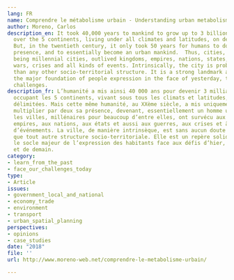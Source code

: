 ```yaml
---
lang: FR
name: Comprendre le métabolisme urbain - Understanding urban metabolism
author: Moreno, Carlos
description_en: It took 40,000 years to mankind to grow up to 3 billion people settled
  over the 5 continents, living under all climates and latitudes, on defined areas.
  But, in the twentieth century, it only took 50 years for humans to double their
  presence, and to essentially become an urban mankind.  Thus, cities, many of them
  being millennial cities, outlived kingdoms, empires, nations, states, as well as
  wars, crises and all kinds of events. Intrinsically, the city is probably more durable
  than any other socio-territorial structure. It is a strong landmark and it represents
  the major foundation of people expression in the face of yesterday, today and tomorrow
  challenges.
description_fr: L’humanité a mis ainsi 40 000 ans pour devenir 3 milliards d’individus
  occupant les 5 continents, vivant sous tous les climats et latitudes, sur des surfaces
  délimitées. Mais cette même humanité, au XXème siècle, a mis uniquement 50 ans pour
  multiplier par deux sa présence, devenant, essentiellement un homme urbain. Ainsi,
  les villes, millénaires pour beaucoup d’entre elles, ont survécu aux royaumes, aux
  empires, aux nations, aux états et aussi aux guerres, aux crises et à toute sorte
  d’événements. La ville, de manière intrinsèque, est sans aucun doute plus durable
  que tout autre structure socio-territoriale. Elle est un repère solide et constitue
  le socle majeur de l’expression des habitants face aux défis d’hier, d’aujourd’hui
  et de demain.
category:
- learn_from_the_past
- face_our_challenges_today
type:
- Article
issues:
- government_local_and_national
- economy_trade
- environment
- transport
- urban_spatial_planning
perspectives:
- opinions
- case_studies
date: "2018"
file: ''
url: http://www.moreno-web.net/comprendre-le-metabolisme-urbain/

---
```

